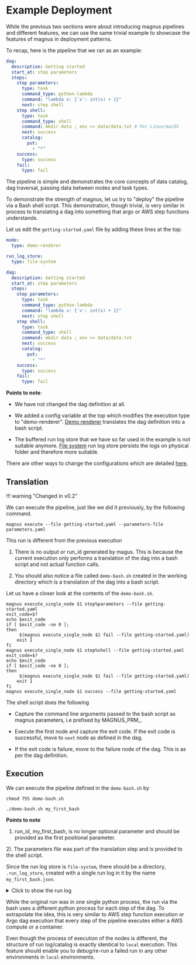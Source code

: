 # Example Deployment

While the previous two sections were about introducing magnus pipelines and different features, we can use the same
trivial example to showcase the features of magnus in deployment patterns.

To recap, here is the pipeline that we ran as an example:

``` yaml
dag:
  description: Getting started
  start_at: step parameters
  steps:
    step parameters:
      type: task
      command_type: python-lambda
      command: "lambda x: {'x': int(x) + 1}"
      next: step shell
    step shell:
      type: task
      command_type: shell
      command: mkdir data ; env >> data/data.txt # For Linux/macOS
      next: success
      catalog:
        put:
          - "*"
    success:
      type: success
    fail:
      type: fail
```

The pipeline is simple and demonstrates the core concepts of data catalog, dag traversal, passing data between
nodes and task types.

To demonstrate the strength of magnus, let us try to "deploy" the pipeline via a Bash shell script. This demonstration,
though trivial, is very similar in process to translating a dag into something that argo or AWS step functions
understands.

Let us edit the ```getting-started.yaml``` file by adding these lines at the top:

```yaml
mode:
  type: demo-renderer

run_log_store:
  type: file-system

dag:
  description: Getting started
  start_at: step parameters
  steps:
    step parameters:
      type: task
      command_type: python-lambda
      command: "lambda x: {'x': int(x) + 1}"
      next: step shell
    step shell:
      type: task
      command_type: shell
      command: mkdir data ; env >> data/data.txt
      next: success
      catalog:
        put:
          - "*"
    success:
      type: success
    fail:
      type: fail

```

**Points to note**:

- We have not changed the dag definition at all.

- We added a config variable at the top which modifies the execution type to "demo-renderer".
[Demo renderer](../../concepts/modes-implementations/demo-renderer) translates the dag definition into a bash script.

- The buffered run log store that we have so far used in the example is not suitable anymore.
[File system](../../concepts/run-log-implementations/file-system/) run log store persists the logs
on physical folder and therefore more suitable.

There are other ways to change the configurations which are detailed [here](../../concepts/configurations).

## Translation

!!! warning "Changed in v0.2"

We can execute the pipeline, just like we did it previously, by the following command.

```magnus execute --file getting-started.yaml --parameters-file parameters.yaml```

This run is different from the previous execution

1. There is no output or run_id generated by magus. This is because the current execution only performs a translation
of the dag into a bash script and not actual function calls.

2. You should also notice a file called ```demo-bash.sh``` created in the working directory which is a
translation of the dag into a bash script.


Let us have a closer look at the contents of the ```demo-bash.sh```.

```shell
magnus execute_single_node $1 step%parameters --file getting-started.yaml
exit_code=$?
echo $exit_code
if [ $exit_code -ne 0 ];
then
	 $(magnus execute_single_node $1 fail --file getting-started.yaml)
	exit 1
fi
magnus execute_single_node $1 step%shell --file getting-started.yaml
exit_code=$?
echo $exit_code
if [ $exit_code -ne 0 ];
then
	 $(magnus execute_single_node $1 fail --file getting-started.yaml)
	exit 1
fi
magnus execute_single_node $1 success --file getting-started.yaml
```

The shell script does the following

- Capture the command line arguments passed to the bash script as magnus parameters, i.e prefixed by MAGNUS_PRM_.

- Execute the first node and capture the exit code. If the exit code is successful, move to ```next``` node as defined
in the dag.

- If the exit code is failure, move to the failure node of the dag. This is as per the dag definition.

## Execution

We can execute the pipeline defined in the ```demo-bash.sh``` by

```shell
chmod 755 demo-bash.sh

./demo-bash.sh my_first_bash
```

**Points to note**

1. run_id, my_first_bash, is no longer optional parameter and should be provided as the first positional parameter.

2). The parameters file was part of the translation step and is provided to the shell script.

Since the run log store is ```file-system```, there should be a directory, ```.run_log_store```, created with a single
run log in it by the name ```my_first_bash.json```.

<details>
  <summary>Click to show the run log</summary>

```json
{
    "run_id": "my_first_bash",
    "dag_hash": "ce0676d63e99c34848484f2df1744bab8d45e33a",
    "use_cached": false,
    "tag": null,
    "original_run_id": "",
    "status": "SUCCESS",
    "steps": {
        "step parameters": {
            "name": "step parameters",
            "internal_name": "step parameters",
            "status": "SUCCESS",
            "step_type": "task",
            "message": "",
            "mock": false,
            "code_identities": [
                {
                    "code_identifier": "493ae8c868fea18e50e6b6410f2c2290ab8d6734",
                    "code_identifier_type": "git",
                    "code_identifier_dependable": false,
                    "code_identifier_url": "<INTENTIONALLY REMOVED>",
                    "code_identifier_message": "<INTENTIONALLY REMOVED>"
                }
            ],
            "attempts": [
                {
                    "attempt_number": 0,
                    "start_time": "2022-01-19 08:23:46.720498",
                    "end_time": "2022-01-19 08:23:46.720987",
                    "duration": "0:00:00.000489",
                    "status": "SUCCESS",
                    "message": ""
                }
            ],
            "user_defined_metrics": {},
            "branches": {},
            "data_catalog": []
        },
        "step shell": {
            "name": "step shell",
            "internal_name": "step shell",
            "status": "SUCCESS",
            "step_type": "task",
            "message": "",
            "mock": false,
            "code_identities": [
                {
                    "code_identifier": "493ae8c868fea18e50e6b6410f2c2290ab8d6734",
                    "code_identifier_type": "git",
                    "code_identifier_dependable": false,
                    "code_identifier_url": "<INTENTIONALLY REMOVED>",
                    "code_identifier_message": "<INTENTIONALLY REMOVED>"
                }
            ],
            "attempts": [
                {
                    "attempt_number": 0,
                    "start_time": "2022-01-19 08:23:47.351849",
                    "end_time": "2022-01-19 08:23:47.377000",
                    "duration": "0:00:00.025151",
                    "status": "SUCCESS",
                    "message": ""
                }
            ],
            "user_defined_metrics": {},
            "branches": {},
            "data_catalog": [
                {
                    "name": "data.txt",
                    "data_hash": "011ba0c5de6693e544d838f7cd43f41ebe47b7a16053d17f3173f171c90579d6",
                    "catalog_relative_path": "my_first_bash/data.txt",
                    "catalog_handler_location": ".catalog",
                    "stage": "put"
                }
            ]
        },
        "success": {
            "name": "success",
            "internal_name": "success",
            "status": "SUCCESS",
            "step_type": "success",
            "message": "",
            "mock": false,
            "code_identities": [
                {
                    "code_identifier": "493ae8c868fea18e50e6b6410f2c2290ab8d6734",
                    "code_identifier_type": "git",
                    "code_identifier_dependable": false,
                    "code_identifier_url": "<INTENTIONALLY REMOVED>",
                    "code_identifier_message": "<INTENTIONALLY REMOVED>"
                }
            ],
            "attempts": [
                {
                    "attempt_number": 0,
                    "start_time": "2022-01-19 08:23:48.015055",
                    "end_time": "2022-01-19 08:23:48.016062",
                    "duration": "0:00:00.001007",
                    "status": "SUCCESS",
                    "message": ""
                }
            ],
            "user_defined_metrics": {},
            "branches": {},
            "data_catalog": []
        }
    },
    "parameters": {
        "x": 4
    },
    "run_config": {
        "executor": {
            "type": "demo-renderer",
            "config": {}
        },
        "run_log_store": {
            "type": "file-system",
            "config": {}
        },
        "catalog": {
            "type": "file-system",
            "config": {}
        },
        "secrets": {
            "type": "do-nothing",
            "config": {}
        }
    }
}
```

</details>

While the original run was in one single python process, the run via the bash uses a different python process for each
step of the dag. To extrapolate the idea, this is very similar to AWS step function execution or Argo dag execution that
every step of the pipeline executes either a AWS compute or a container.

Even though the process of execution of the nodes is different, the structure of run log/catalog is exactly identical
to ```local``` execution. This feature should enable you to debug/re-run a failed run in any other environments
in ```local``` environments.
